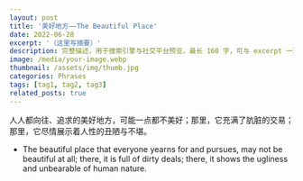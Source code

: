 ```yaml
---
layout: post
title: '美好地方——The Beautiful Place'
date: 2022-06-28
excerpt: '（这里写摘要）'
description: 完整描述，用于搜索引擎与社交平台预览，最长 160 字，可与 excerpt 一致
image: /media/your-image.webp
thumbnail: /assets/img/thumb.jpg
categories: Phrases
tags: [tag1, tag2, tag3]
related_posts: true
---
```


人人都向往、追求的美好地方，可能一点都不美好；那里，它充满了肮脏的交易；那里，它尽情展示着人性的丑陋与不堪。

- The beautiful place that everyone yearns for and pursues, may not be beautiful at all; there, it is full of dirty deals; there, it shows the ugliness and unbearable of human nature.